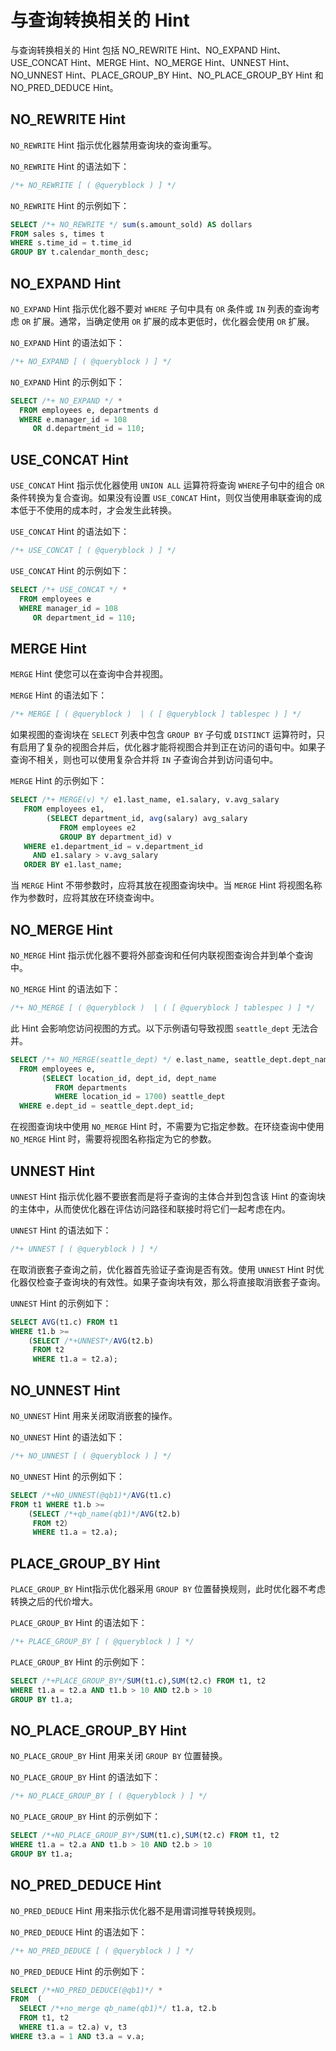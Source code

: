 # 与查询转换相关的 Hint

与查询转换相关的 Hint 包括 NO_REWRITE Hint、NO_EXPAND Hint、USE_CONCAT Hint、MERGE Hint、NO_MERGE Hint、UNNEST Hint、NO_UNNEST Hint、PLACE_GROUP_BY Hint、NO_PLACE_GROUP_BY Hint 和 NO_PRED_DEDUCE Hint。

## NO_REWRITE Hint

`NO_REWRITE` Hint 指示优化器禁用查询块的查询重写。

`NO_REWRITE` Hint 的语法如下：

```sql
/*+ NO_REWRITE [ ( @queryblock ) ] */
```

`NO_REWRITE` Hint 的示例如下：

```sql
SELECT /*+ NO_REWRITE */ sum(s.amount_sold) AS dollars
FROM sales s, times t
WHERE s.time_id = t.time_id
GROUP BY t.calendar_month_desc;
```

## NO_EXPAND Hint

`NO_EXPAND` Hint 指示优化器不要对 `WHERE` 子句中具有 `OR` 条件或 `IN` 列表的查询考虑 `OR` 扩展。通常，当确定使用 `OR` 扩展的成本更低时，优化器会使用 `OR` 扩展。

`NO_EXPAND` Hint 的语法如下：

```sql
/*+ NO_EXPAND [ ( @queryblock ) ] */
```

`NO_EXPAND` Hint 的示例如下：

```sql
SELECT /*+ NO_EXPAND */ *
  FROM employees e, departments d
  WHERE e.manager_id = 108
     OR d.department_id = 110;
```

## USE_CONCAT Hint

`USE_CONCAT` Hint 指示优化器使用 `UNION ALL` 运算符将查询 `WHERE`子句中的组合 `OR` 条件转换为复合查询。如果没有设置 `USE_CONCAT` Hint，则仅当使用串联查询的成本低于不使用的成本时，才会发生此转换。

`USE_CONCAT` Hint 的语法如下：

```sql
/*+ USE_CONCAT [ ( @queryblock ) ] */
```

`USE_CONCAT` Hint 的示例如下：

```sql
SELECT /*+ USE_CONCAT */ *
  FROM employees e
  WHERE manager_id = 108
     OR department_id = 110;
```

## MERGE Hint

`MERGE` Hint 使您可以在查询中合并视图。

`MERGE` Hint 的语法如下：

```sql
/*+ MERGE [ ( @queryblock )  | ( [ @queryblock ] tablespec ) ] */
```

如果视图的查询块在 `SELECT` 列表中包含 `GROUP BY` 子句或 `DISTINCT` 运算符时，只有启用了复杂的视图合并后，优化器才能将视图合并到正在访问的语句中。如果子查询不相关，则也可以使用复杂合并将 `IN` 子查询合并到访问语句中。

`MERGE` Hint 的示例如下：

```sql
SELECT /*+ MERGE(v) */ e1.last_name, e1.salary, v.avg_salary
   FROM employees e1,
        (SELECT department_id, avg(salary) avg_salary 
           FROM employees e2
           GROUP BY department_id) v 
   WHERE e1.department_id = v.department_id
     AND e1.salary > v.avg_salary
   ORDER BY e1.last_name;
```

当 `MERGE` Hint 不带参数时，应将其放在视图查询块中。当 `MERGE` Hint 将视图名称作为参数时，应将其放在环绕查询中。

## NO_MERGE Hint

`NO_MERGE` Hint 指示优化器不要将外部查询和任何内联视图查询合并到单个查询中。

`NO_MERGE` Hint 的语法如下：

```sql
/*+ NO_MERGE [ ( @queryblock )  | ( [ @queryblock ] tablespec ) ] */
```

此 Hint 会影响您访问视图的方式。以下示例语句导致视图 `seattle_dept` 无法合并。

```sql
SELECT /*+ NO_MERGE(seattle_dept) */ e.last_name, seattle_dept.dept_name
  FROM employees e,
       (SELECT location_id, dept_id, dept_name
          FROM departments
          WHERE location_id = 1700) seattle_dept
  WHERE e.dept_id = seattle_dept.dept_id;
```

在视图查询块中使用 `NO_MERGE` Hint 时，不需要为它指定参数。在环绕查询中使用 `NO_MERGE` Hint 时，需要将视图名称指定为它的参数。

## UNNEST Hint

`UNNEST` Hint 指示优化器不要嵌套而是将子查询的主体合并到包含该 Hint 的查询块的主体中，从而使优化器在评估访问路径和联接时将它们一起考虑在内。

`UNNEST` Hint 的语法如下：

```sql
/*+ UNNEST [ ( @queryblock ) ] */
```

在取消嵌套子查询之前，优化器首先验证子查询是否有效。使用 `UNNEST` Hint 时优化器仅检查子查询块的有效性。如果子查询块有效，那么将直接取消嵌套子查询。

`UNNEST` Hint 的示例如下：

```sql
SELECT AVG(t1.c) FROM t1 
WHERE t1.b >= 
    (SELECT /*+UNNEST*/AVG(t2.b) 
     FROM t2
     WHERE t1.a = t2.a);
```

## NO_UNNEST Hint

`NO_UNNEST` Hint 用来关闭取消嵌套的操作。

`NO_UNNEST` Hint 的语法如下：

```sql
/*+ NO_UNNEST [ ( @queryblock ) ] */
```

`NO_UNNEST` Hint 的示例如下：

```sql
SELECT /*+NO_UNNEST(@qb1)*/AVG(t1.c) 
FROM t1 WHERE t1.b >= 
    (SELECT /*+qb_name(qb1)*/AVG(t2.b) 
     FROM t2） 
     WHERE t1.a = t2.a);
```

## PLACE_GROUP_BY Hint

`PLACE_GROUP_BY` Hint指示优化器采用 `GROUP BY` 位置替换规则，此时优化器不考虑转换之后的代价增大。

`PLACE_GROUP_BY` Hint 的语法如下：

```sql
/*+ PLACE_GROUP_BY [ ( @queryblock ) ] */
```

`PLACE_GROUP_BY` Hint 的示例如下：

```sql
SELECT /*+PLACE_GROUP_BY*/SUM(t1.c),SUM(t2.c) FROM t1, t2
WHERE t1.a = t2.a AND t1.b > 10 AND t2.b > 10
GROUP BY t1.a;
```

## NO_PLACE_GROUP_BY Hint

`NO_PLACE_GROUP_BY` Hint 用来关闭 `GROUP BY` 位置替换。

`NO_PLACE_GROUP_BY` Hint 的语法如下：

```sql
/*+ NO_PLACE_GROUP_BY [ ( @queryblock ) ] */
```

`NO_PLACE_GROUP_BY` Hint 的示例如下：

```sql
SELECT /*+NO_PLACE_GROUP_BY*/SUM(t1.c),SUM(t2.c) FROM t1, t2
WHERE t1.a = t2.a AND t1.b > 10 AND t2.b > 10
GROUP BY t1.a;
```

## NO_PRED_DEDUCE Hint

`NO_PRED_DEDUCE` Hint 用来指示优化器不是用谓词推导转换规则。

`NO_PRED_DEDUCE` Hint 的语法如下：

```sql
/*+ NO_PRED_DEDUCE [ ( @queryblock ) ] */
```

`NO_PRED_DEDUCE` Hint 的示例如下：

```sql
SELECT /*+NO_PRED_DEDUCE(@qb1)*/ * 
FROM  (
  SELECT /*+no_merge qb_name(qb1)*/ t1.a, t2.b 
  FROM t1, t2 
  WHERE t1.a = t2.a) v, t3 
WHERE t3.a = 1 AND t3.a = v.a;
```
